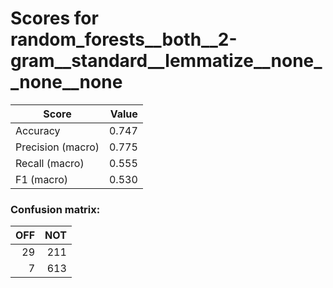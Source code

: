# Scores for random_forests__both__2-gram__standard__lemmatize__none__none__none
|      Score      |Value|
|-----------------|----:|
|Accuracy         |0.747|
|Precision (macro)|0.775|
|Recall (macro)   |0.555|
|F1 (macro)       |0.530|

### Confusion matrix:
|OFF|NOT|
|--:|--:|
| 29|211|
|  7|613|
